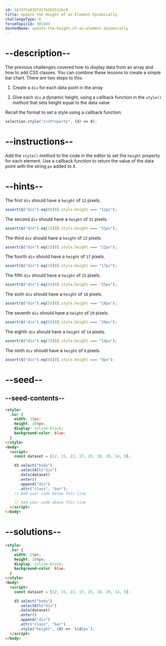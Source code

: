 ```yaml
---
id: 587d7fa8367417b2b2512bc9
title: Update the Height of an Element Dynamically
challengeType: 6
forumTopicId: 301493
dashedName: update-the-height-of-an-element-dynamically
---
```


# --description--

The previous challenges covered how to display data from an array and how to add CSS classes. You can combine these lessons to create a simple bar chart. There are two steps to this:

1. Create a `div` for each data point in the array

2. Give each `div` a dynamic height, using a callback function in the `style()` method that sets height equal to the data value

Recall the format to set a style using a callback function:

```js
selection.style("cssProperty", (d) => d);
```

# --instructions--

Add the `style()` method to the code in the editor to set the `height` property for each element. Use a callback function to return the value of the data point with the string `px` added to it.

# --hints--

The first `div` should have a `height` of `12` pixels.

```js
assert($("div").eq(0)[0].style.height === "12px");
```

The second `div` should have a `height` of `31` pixels.

```js
assert($("div").eq(1)[0].style.height === "31px");
```

The third `div` should have a `height` of `22` pixels.

```js
assert($("div").eq(2)[0].style.height === "22px");
```

The fourth `div` should have a `height` of `17` pixels.

```js
assert($("div").eq(3)[0].style.height === "17px");
```

The fifth `div` should have a `height` of `25` pixels.

```js
assert($("div").eq(4)[0].style.height === "25px");
```

The sixth `div` should have a `height` of `18` pixels.

```js
assert($("div").eq(5)[0].style.height === "18px");
```

The seventh `div` should have a `height` of `29` pixels.

```js
assert($("div").eq(6)[0].style.height === "29px");
```

The eighth `div` should have a `height` of `14` pixels.

```js
assert($("div").eq(7)[0].style.height === "14px");
```

The ninth `div` should have a `height` of `9` pixels.

```js
assert($("div").eq(8)[0].style.height === "9px");
```

# --seed--

## --seed-contents--

```html
<style>
  .bar {
    width: 25px;
    height: 100px;
    display: inline-block;
    background-color: blue;
  }
</style>
<body>
  <script>
    const dataset = [12, 31, 22, 17, 25, 18, 29, 14, 9];

    d3.select("body")
      .selectAll("div")
      .data(dataset)
      .enter()
      .append("div")
      .attr("class", "bar");
    // Add your code below this line

    // Add your code above this line
  </script>
</body>
```

# --solutions--

```html
<style>
  .bar {
    width: 25px;
    height: 100px;
    display: inline-block;
    background-color: blue;
  }
</style>
<body>
  <script>
    const dataset = [12, 31, 22, 17, 25, 18, 29, 14, 9];

    d3.select("body")
      .selectAll("div")
      .data(dataset)
      .enter()
      .append("div")
      .attr("class", "bar")
      .style("height", (d) => `${d}px`);
  </script>
</body>
```
